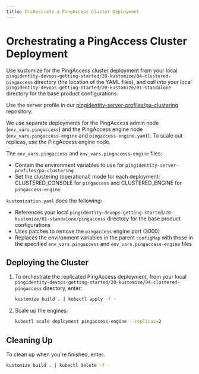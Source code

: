 ```yaml
---
title: Orchestrate a PingAccess Cluster Deployment
---
```

# Orchestrating a PingAccess Cluster Deployment

Use kustomize for the PingAccess cluster deployment from your local `pingidentity-devops-getting-started/20-kustomize/04-clustered-pingaccess` directory (the location of the YAML files), and call into your local `pingidentity-devops-getting-started/20-kustomize/01-standalone` directory for the base product configurations.

Use the server profile in our [pingidentity-server-profiles/pa-clustering](https://github.com/pingidentity/pingidentity-server-profiles/tree/master/pa-clustering) repository.

We use separate deployments for the PingAccess admin node (`env_vars.pingaccess`) and the PingAccess engine node (`env_vars.pingaccess-engine` and `pingaccess-engine.yaml`). To scale out replicas, use the PingAccess engine node.

The `env_vars.pingaccess` and `env_vars.pingaccess-engine` files:

* Contain the environment variables to use for `pingidentity-server-profiles/pa-clustering`
* Set the clustering (operational) mode for each deployment: CLUSTERED_CONSOLE for `pingaccess` and CLUSTERED_ENGINE for `pingaccess-engine`

`kustomization.yaml` does the following:

* References your local `pingidentity-devops-getting-started/20-kustomize/01-standalone/pingaccess` directory for the base product configurations
* Uses patches to remove the `pingaccess` engine port (3000)
* Replaces the environment variables in the parent `configMap` with those in the specified `env_vars.pingaccess` and `env_vars.pingaccess-engine` files

## Deploying the Cluster

1. To orchestrate the replicated PingAccess deployment, from your local `pingidentity-devops-getting-started/20-kustomize/04-clustered-pingaccess` directory, enter:

      ```sh
      kustomize build . | kubectl apply -f -
      ```

1. Scale up the engines:

      ```sh
      kubectl scale deployment pingaccess-engine --replicas=2
      ```

## Cleaning Up

To clean up when you're finished, enter:

   ```sh
   kustomize build . | kubectl delete -f -
   ```
